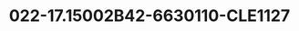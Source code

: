 ---
title: 022-17.15002B42-6630110-CLE1127
image: 022-17.15002B42-6630110-CLE1127.jpg
brand: sposo
layout: vestito
---